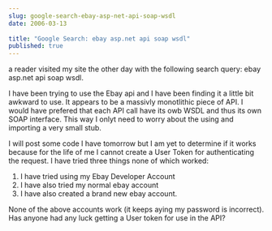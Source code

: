 ```yaml
---
slug: google-search-ebay-asp-net-api-soap-wsdl
date: 2006-03-13
 
title: "Google Search: ebay asp.net api soap wsdl"
published: true
---
```

a reader visited my site the other day with the following search query: ebay asp.net api soap wsdl.<p />I have been trying to use the Ebay api and I have been finding it a little bit awkward to use. It appears to be a massivly monotlithic piece of API. I would have prefered that each API call have its owb WSDL and thus its own SOAP interface. This way I onlyt need to worry about the using and importing a very small stub.<p />I will post some code I have tomorrow but I am yet to determine if it works because for the life of me I cannot create a User Token for authenticating the request. I have tried three things none of which worked:<br /><ol>
<li>I have tried using my Ebay Developer Account</li>
<li>I have also tried my normal ebay account</li>
<li>I have also created a brand new ebay account.</li>
</ol><p>None of the above accounts work (it keeps aying my password is incorrect).  Has anyone had any luck getting a User token for use in the API?</p><br />

